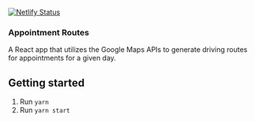 [![Netlify Status](https://api.netlify.com/api/v1/badges/5fa4e76c-9b37-4c73-aa71-45a3780bb5ef/deploy-status)](https://app.netlify.com/sites/appointment-routes/deploys)

### Appointment Routes

A React app that utilizes the Google Maps APIs to generate driving routes for appointments for a given day.

## Getting started

1. Run `yarn`
1. Run `yarn start`

